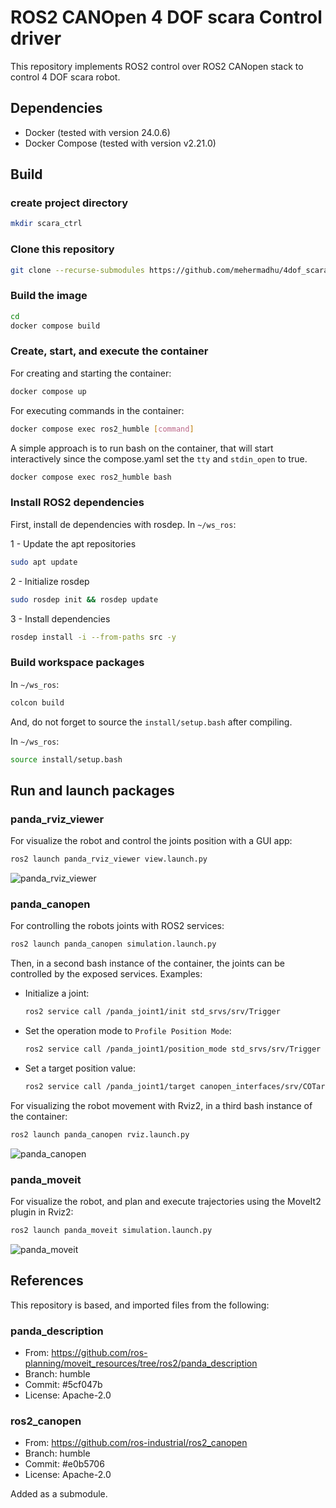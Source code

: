 # ROS2 CANOpen 4 DOF scara Control driver

This repository implements ROS2 control over ROS2 CANopen stack to control
4 DOF scara robot.

## Dependencies

- Docker (tested with version 24.0.6)
- Docker Compose (tested with version v2.21.0)

## Build

### create project directory
```bash
mkdir scara_ctrl
```
### Clone this repository

```bash
git clone --recurse-submodules https://github.com/mehermadhu/4dof_scara.git'
```

### Build the image

```bash
cd 
docker compose build
```

### Create, start, and execute the container

For creating and starting the container:

```bash
docker compose up 
```

For executing commands in the container:

```bash
docker compose exec ros2_humble [command]
```

A simple approach is to run bash on the container, that will start interactively since the compose.yaml set the ```tty``` and ```stdin_open``` to true.

```bash
docker compose exec ros2_humble bash
```

### Install ROS2 dependencies

First, install de dependencies with rosdep. In ```~/ws_ros```:

1 - Update the apt repositories

```bash
sudo apt update
```

2 - Initialize rosdep

```bash
sudo rosdep init && rosdep update
```

3 - Install dependencies

```bash
rosdep install -i --from-paths src -y
```

### Build workspace packages

In ```~/ws_ros```:

```bash
colcon build
```

And, do not forget to source the ```install/setup.bash``` after compiling.

In ```~/ws_ros```:

```bash
source install/setup.bash
```

## Run and launch packages

### panda_rviz_viewer

For visualize the robot and control the joints position with a GUI app:

```bash
ros2 launch panda_rviz_viewer view.launch.py
```
![panda_rviz_viewer](https://github.com/lucasmluza/ros2_moveit_canopen_example/assets/36889165/cc8b42a5-a200-4fd4-9b64-44321ea590cd)

### panda_canopen

For controlling the robots joints with ROS2 services:

```bash
ros2 launch panda_canopen simulation.launch.py
```

Then, in a second bash instance of the container, the joints can be controlled by the exposed services. Examples:

- Initialize a joint:
    ```bash
    ros2 service call /panda_joint1/init std_srvs/srv/Trigger
    ```
- Set the operation mode to ```Profile Position Mode```:
    ```bash
    ros2 service call /panda_joint1/position_mode std_srvs/srv/Trigger
    ```
- Set a target position value:
    ```bash
    ros2 service call /panda_joint1/target canopen_interfaces/srv/COTargetDouble "{ target: 10.0 }"
    ```

For visualizing the robot movement with Rviz2, in a third bash instance of the container:

```bash
ros2 launch panda_canopen rviz.launch.py
```

![panda_canopen](https://github.com/lucasmluza/ros2_moveit_canopen_example/assets/36889165/d97c9c87-2020-4b4f-a40f-21a1765dff1f)

### panda_moveit

For visualize the robot, and plan and execute trajectories using the MoveIt2 plugin in Rviz2:

```bash
ros2 launch panda_moveit simulation.launch.py
```

![panda_moveit](https://github.com/lucasmluza/ros2_moveit_canopen_example/assets/36889165/522df9f0-1bb9-42a5-bc09-892a7ed8e358)

## References

This repository is based, and imported files from the following:

### panda_description

- From: https://github.com/ros-planning/moveit_resources/tree/ros2/panda_description
- Branch: humble
- Commit: #5cf047b
- License: Apache-2.0

### ros2_canopen

- From: https://github.com/ros-industrial/ros2_canopen
- Branch: humble
- Commit: #e0b5706
- License: Apache-2.0

Added as a submodule.
